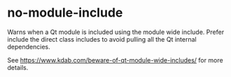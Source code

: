 # no-module-include

Warns when a Qt module is included using the module wide include.
Prefer include the direct class includes to avoid pulling all the Qt internal dependencies.

See https://www.kdab.com/beware-of-qt-module-wide-includes/ for more details.

